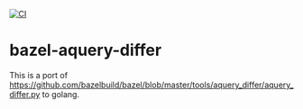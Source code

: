[![CI](https://github.com/stackb/bazel-aquery-differ/actions/workflows/ci.yaml/badge.svg)](https://github.com/stackb/bazel-aquery-differ/actions/workflows/ci.yaml)

# bazel-aquery-differ

This is a port of
<https://github.com/bazelbuild/bazel/blob/master/tools/aquery_differ/aquery_differ.py>
to golang.
